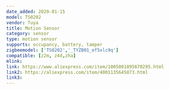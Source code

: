 ```yaml
---
date_added: 2020-01-15
model: TS0202
vendor: Tuya
title: Motion Sensor
category: sensor
type: motion sensor
supports: occupancy, battery, tamper
zigbeemodel: ['TS0202','_TYZB01_ef5xlc9q']
compatible: [z2m, z4d,zha]
mlink: 
link: https://www.aliexpress.com/item/1005001895670295.html
link2: https://aliexpress.com/item/4001135645873.html
link3: 
---
```

